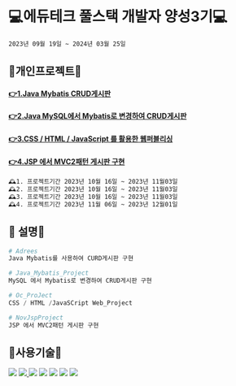 #  💻에듀테크 풀스택 개발자 양성3기💻
```bash
2023년 09월 19일 ~ 2024년 03월 25일
```

## 🔨개인프로젝트🔨
#### [👉1.Java Mybatis CRUD게시판](Addrees/README.md)
#### [👉2.Java MySQL에서 Mybatis로 변경하여 CRUD게시판](Java_Mybatis_Project/README.md)
#### [👉3.CSS / HTML / JavaScript 를 활용한 웹퍼블리싱](Oc_ProJect/README.md)
#### [👉4.JSP 에서 MVC2패턴 게시판 구현](NovJspProject/README.md)

```bash
🕰️1. 프로젝트기간 2023년 10월 16일 ~ 2023년 11월03일
🕰️2. 프로젝트기간 2023년 10월 16일 ~ 2023년 11월03일
🕰️3. 프로젝트기간 2023년 10월 16일 ~ 2023년 11월03일
🕰️4. 프로젝트기간 2023년 11월 06일 ~ 2023년 12월01일
```

## 👋 설명👋

```python
# Adrees
Java Mybatis를 사용하여 CURD게시판 구현

# Java_Mybatis_Project
MySQL 에서 Mybatis로 변경하여 CRUD게시판 구현

# Oc_ProJect
CSS / HTML /JavaSCript Web_Project

# NovJspProject
JSP 에서 MVC2패턴 게시판 구현

```
## :page_with_curl:사용기술:page_with_curl:
<a href="Java_Mybatis_Project/boards.sql"><img src="https://img.shields.io/badge/mysql-%2300f.svg?style=for-the-badge&logo=mysql&logoColor=white"/></a>
<a href="#"><img src="https://img.shields.io/badge/Java-ED8B00?style=for-the-badge&logo=openjdk&logoColor=white"/> </a>
<a href="#"><img src="https://img.shields.io/badge/MariaDB-003545?style=for-the-badge&logo=mariadb&logoColor=white"/></a>
<a href="#"><img src="https://img.shields.io/badge/HTML5-E34F26?style=flat&logo=HTML5&logoColor=white" /></a>
<a href="#"><img src="https://img.shields.io/badge/CSS3-1572B6?style=flat&logo=CSS3&logoColor=white" /></a>
<a href="#"><img src="https://img.shields.io/badge/JavaScript-F7DF1E?style=flat&logo=JavaScript&logoColor=white" /></a>
<a href="https://github.com/wwnoov/ww_project/blob/cb76ed09290a3929ac4769069b98cf9f38fbbe06/Java_Mybatis_Project/boards.sql#L1C1-L7C3"><img src="https://img.shields.io/badge/Mybatis-%2300f.svg?style=for-the-badge&logo=Mybatis&logoColor=white"/></a>


